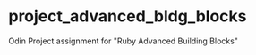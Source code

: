 project_advanced_bldg_blocks
============================

Odin Project assignment for "Ruby Advanced Building Blocks"
